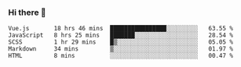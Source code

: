 ### Hi there 👋

<!--
**xin-code/Xin-code** is a ✨ _special_ ✨ repository because its `README.md` (this file) appears on your GitHub profile.

Here are some ideas to get you started:
<!--START_SECTION:waka-->
```text
Vue.js       18 hrs 46 mins  ████████████████░░░░░░░░░   63.55 % 
JavaScript   8 hrs 25 mins   ███████░░░░░░░░░░░░░░░░░░   28.54 % 
SCSS         1 hr 29 mins    █▒░░░░░░░░░░░░░░░░░░░░░░░   05.05 % 
Markdown     34 mins         ▒░░░░░░░░░░░░░░░░░░░░░░░░   01.97 % 
HTML         8 mins          ░░░░░░░░░░░░░░░░░░░░░░░░░   00.47 % 
```
<!--END_SECTION:waka-->
